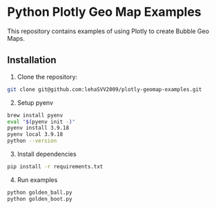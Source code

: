 # Python Plotly Geo Map Examples

This repository contains examples of using Plotly to create Bubble Geo Maps.

## Installation

1. Clone the repository:

```bash
git clone git@github.com:lehaSVV2009/plotly-geomap-examples.git
```

2. Setup pyenv

```bash
brew install pyenv
eval "$(pyenv init -)"
pyenv install 3.9.18
pyenv local 3.9.18
python --version
```

3. Install dependencies

```bash
pip install -r requirements.txt

```

4. Run examples

```bash
python golden_ball.py
python golden_boot.py
```

